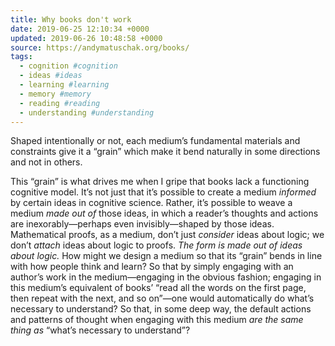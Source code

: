```yaml
---
title: Why books don't work
date: 2019-06-25 12:10:34 +0000
updated: 2019-06-26 10:48:58 +0000
source: https://andymatuschak.org/books/
tags:
  - cognition #cognition
  - ideas #ideas
  - learning #learning
  - memory #memory
  - reading #reading
  - understanding #understanding
---
```

Shaped intentionally or not, each medium’s fundamental materials and constraints give it a “grain” which make it bend naturally in some directions and not in others.  

This “grain” is what drives me when I gripe that books lack a functioning cognitive model. It’s not just that it’s possible to create a medium *informed* by certain ideas in cognitive science. Rather, it’s possible to weave a medium *made out of* those ideas, in which a reader’s thoughts and actions are inexorably—perhaps even invisibly—shaped by those ideas. Mathematical proofs, as a medium, don’t just *consider* ideas about logic; we don’t *attach* ideas about logic to proofs. *The form is made out of ideas about logic.*How might we design a medium so that its “grain” bends in line with how people think and learn? So that by simply engaging with an author’s work in the medium—engaging in the obvious fashion; engaging in this medium’s equivalent of books’ “read all the words on the first page, then repeat with the next, and so on”—one would automatically do what’s necessary to understand? So that, in some deep way, the default actions and patterns of thought when engaging with this medium *are the same thing as* “what’s necessary to understand”?